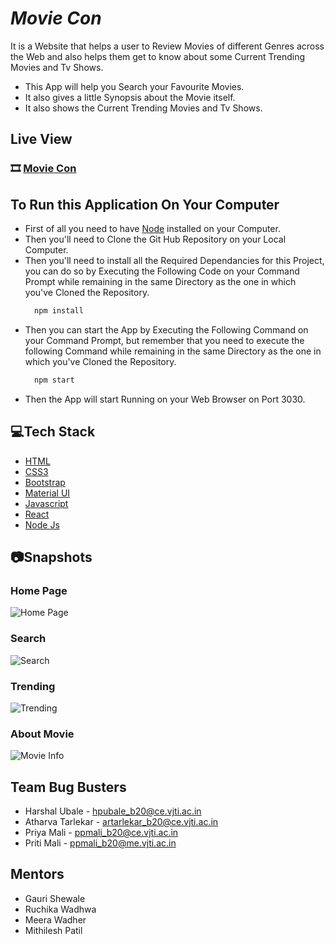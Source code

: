 


# _Movie Con_

It is a Website that helps a user to Review Movies of different Genres across the Web and also helps them get to know about some Current Trending Movies and Tv Shows.

- This App will help you Search your Favourite Movies.
- It also gives a little Synopsis about the Movie itself.
- It also shows the Current Trending Movies and Tv Shows.

## Live View

### 🎞️ [Movie Con](https://movieconvjti.netlify.app/)




## To Run this Application On Your Computer
- First of all you need to have [Node](https://nodejs.org/en/download/) installed on your Computer.
- Then you'll need to Clone the Git Hub Repository on your Local Computer.
- Then you'll need to install all the Required Dependancies for this Project, you can do so by Executing the Following Code on your Command Prompt while remaining in the same Directory as the one in which you've Cloned the Repository.
  ```javascript
    npm install
    ```
- Then you can start the App by Executing the Following Command on your Command Prompt, but remember that you need to execute the following Command while remaining in the same Directory as the one in which you've Cloned the Repository.
  ```javascript
    npm start
    ```
- Then the App will start Running on your Web Browser on Port 3030.


## 💻Tech Stack
- [HTML](https://developer.mozilla.org/en-US/docs/Web/HTML)
- [CSS3](https://developer.mozilla.org/en-US/docs/Web/CSS)
- [Bootstrap](https://getbootstrap.com/)
- [Material UI](https://mui.com/)
- [Javascript](https://developer.mozilla.org/en-US/docs/Web/JavaScript)
- [React](https://reactjs.org/)
- [Node Js](https://nodejs.org/en/)

## 📷Snapshots

### Home Page
![Home Page](https://doc-0k-34-docs.googleusercontent.com/docs/securesc/ua8kq3mqrmo97aq0a5kaelk30irkpteh/s2s4f2adjg2c9rsilqeg7ufk0mth59bp/1639560000000/16251497574335492721/16251497574335492721/1_Wkk7JYOGV3NbuHCYCe0y_KSWTBFn3rr?e=view&authuser=1)

### Search
![Search](https://doc-0o-34-docs.googleusercontent.com/docs/securesc/ua8kq3mqrmo97aq0a5kaelk30irkpteh/1k1q9mq0mf2tgpb6tgfl1ugk8o8ll63l/1639560000000/16251497574335492721/16251497574335492721/1n38nDo66D_J5kFWV0d3i3Qz-nCv_IGEr?e=view&authuser=1)

### Trending
![Trending](https://doc-0o-34-docs.googleusercontent.com/docs/securesc/ua8kq3mqrmo97aq0a5kaelk30irkpteh/gv46miai6v464to4c9s921admi0nigjl/1639560000000/16251497574335492721/16251497574335492721/1oEeqQUi7CAb2EU_242yEpCdsd2x3J6oS?e=view&authuser=1)

### About Movie
 ![Movie Info](https://doc-10-34-docs.googleusercontent.com/docs/securesc/ua8kq3mqrmo97aq0a5kaelk30irkpteh/iabdgl2dtsed6krg862ilgcecoeosugv/1639559925000/16251497574335492721/16251497574335492721/10pWK_dRrsQ-j-OnRflYFh4cntHw6lZNp?e=view&authuser=1&nonce=b94tl6t07pkq8&user=16251497574335492721&hash=aqi31ins46k0v53e92oirii1vta4mkfd)
 

## Team Bug Busters

- Harshal Ubale - hpubale_b20@ce.vjti.ac.in 
- Atharva Tarlekar - artarlekar_b20@ce.vjti.ac.in
- Priya Mali - ppmali_b20@ce.vjti.ac.in
- Priti Mali - ppmali_b20@me.vjti.ac.in

## Mentors
- Gauri Shewale
- Ruchika Wadhwa
- Meera Wadher
- Mithilesh Patil


